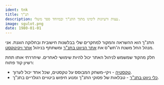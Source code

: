 ```yaml
---
ident: tnk
title: תנ"ך
description: עצות ורעיונות לימינו מתוך התנ"ך ובמיוחד ספר משלי.
image: sgulot.png
date: 1980-01-01
---
```

התנ"ך הוא ההשראה והמקור למחקרים שלי בבלשנות חישובית ובחלוקה הוגנת.
אני מנהל החל משנת ה'תש"ס את
[אתר הניווט בתנ"ך][1]
ומשתתף בניהול 
[אתר ויקיטקסט][2].

חלק מהקוד שמשמש לניהול האתר יכול להיות שימושי לאחרים. שיחררתי אותו תחת רשיון קוד פתוח:

* [טקסטיה][P4] - ויקי-משחק המבוסס על טקסטים, שכל אחד יכול לערוך.
* [כלי ניווט בתנ"ך][P5] - טבלאות של פסוקי התנ"ך ומנוע חיפוש ביטויים רגולריים בתנ"ך. 

[1]: http://tora.us.fm/tnk1
[2]: http://he.wikisource.org/wiki/User:Erel_Segal
[P4]: https://github.com/erelsgl/textia
[P5]: https://github.com/erelsgl/tnk
